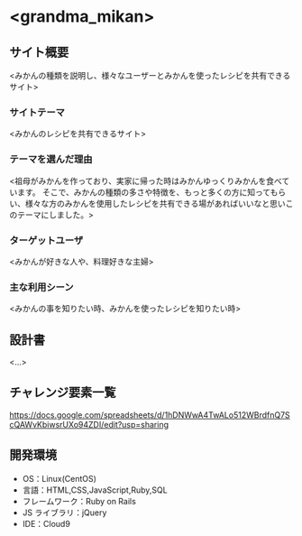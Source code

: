 # <grandma_mikan>

## サイト概要

<みかんの種類を説明し、様々なユーザーとみかんを使ったレシピを共有できるサイト>

### サイトテーマ

<みかんのレシピを共有できるサイト>

### テーマを選んだ理由

<祖母がみかんを作っており、実家に帰った時はみかんゆっくりみかんを食べています。
そこで、みかんの種類の多さや特徴を、もっと多くの方に知ってもらい、様々な方のみかんを使用したレシピを共有できる場があればいいなと思いこのテーマにしました。>

### ターゲットユーザ

<みかんが好きな人や、料理好きな主婦>

### 主な利用シーン

<みかんの事を知りたい時、みかんを使ったレシピを知りたい時>

## 設計書

<...>

## チャレンジ要素一覧

<https://docs.google.com/spreadsheets/d/1hDNWwA4TwALo512WBrdfnQ7ScQAWvKbiwsrUXo94ZDI/edit?usp=sharing>

## 開発環境

- OS：Linux(CentOS)
- 言語：HTML,CSS,JavaScript,Ruby,SQL
- フレームワーク：Ruby on Rails
- JS ライブラリ：jQuery
- IDE：Cloud9


